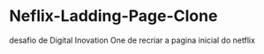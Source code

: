 # Neflix-Ladding-Page-Clone
desafio de Digital Inovation One de recriar a pagina inicial do netflix
